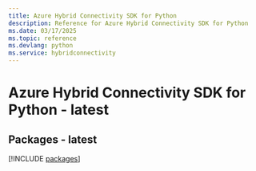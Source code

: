 ```yaml
---
title: Azure Hybrid Connectivity SDK for Python
description: Reference for Azure Hybrid Connectivity SDK for Python
ms.date: 03/17/2025
ms.topic: reference
ms.devlang: python
ms.service: hybridconnectivity
---
```

# Azure Hybrid Connectivity SDK for Python - latest
## Packages - latest
[!INCLUDE [packages](hybrid-connectivity-index.md)]